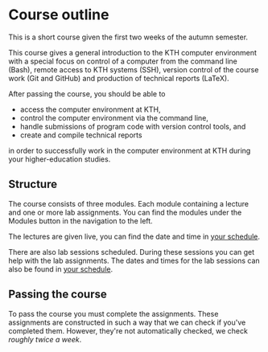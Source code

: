 # Course outline

This is a short course given the first two weeks of the autumn semester.

This course gives a general introduction to the KTH computer environment with a 
special focus on control of a computer from the command line (Bash), remote 
access to KTH systems (SSH), version control of the course work (Git and 
GitHub) and production of technical reports (LaTeX).

After passing the course, you should be able to

 - access the computer environment at KTH,
 - control the computer environment via the command line,
 - handle submissions of program code with version control tools, and
 - create and compile technical reports

in order to successfully work in the computer environment at KTH during your 
higher-education studies.


## Structure

The course consists of three modules. Each module containing a lecture and one 
or more lab assignments. You can find the modules under the Modules button in 
the navigation to the left.

The lectures are given live, you can find the date and time in [your 
schedule][schedule].

[schedule]: https://www.kth.se/social/home/personal-menu/schema/

There are also lab sessions scheduled. During these sessions you can get help 
with the lab assignments. The dates and times for the lab sessions can also be 
found in [your schedule][schedule].


## Passing the course

To pass the course you must complete the assignments. These assignments are 
constructed in such a way that we can check if you've completed them. However, 
they're not automatically checked, we check *roughly twice a week*.

